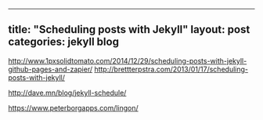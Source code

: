 ----
title: "Scheduling posts with Jekyll"
layout: post
categories: jekyll blog
----

http://www.1pxsolidtomato.com/2014/12/29/scheduling-posts-with-jekyll-github-pages-and-zapier/
http://brettterpstra.com/2013/01/17/scheduling-posts-with-jekyll/

http://dave.mn/blog/jekyll-schedule/

https://www.peterborgapps.com/lingon/